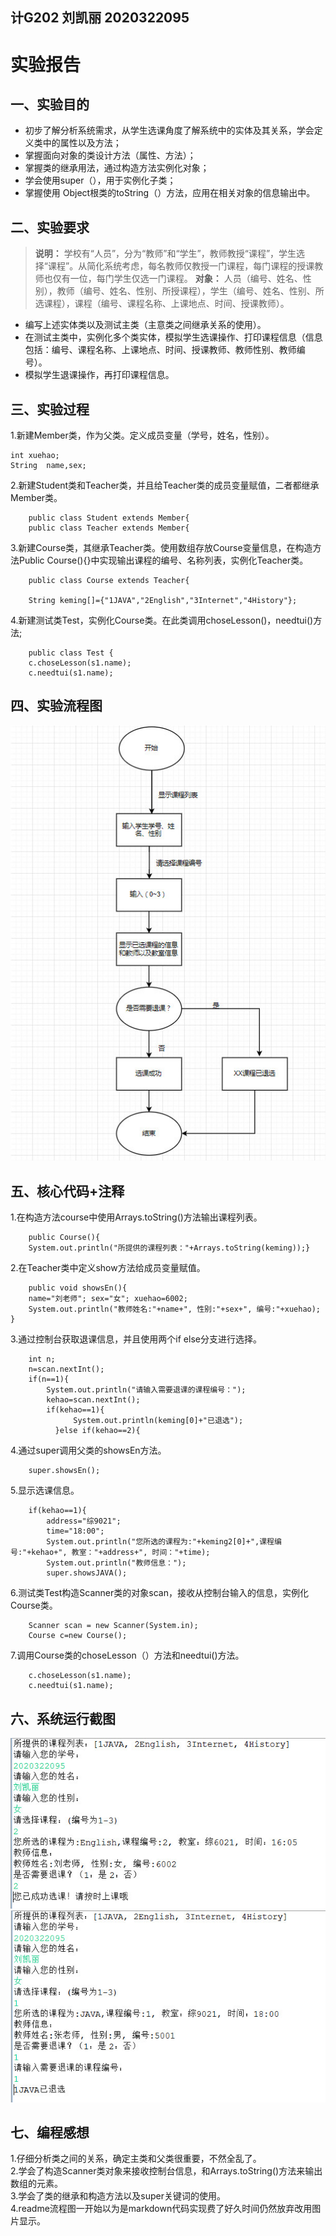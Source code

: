 ## 计G202 刘凯丽 2020322095
# 实验报告
## 一、实验目的
* 初步了解分析系统需求，从学生选课角度了解系统中的实体及其关系，学会定义类中的属性以及方法；
* 掌握面向对象的类设计方法（属性、方法）；
* 掌握类的继承用法，通过构造方法实例化对象；
* 学会使用super（），用于实例化子类；
* 掌握使用 Object根类的toString（）方法，应用在相关对象的信息输出中。
## 二、实验要求
> **说明：** 学校有“人员”，分为“教师”和“学生”，教师教授“课程”，学生选择“课程”。从简化系统考虑，每名教师仅教授一门课程，每门课程的授课教师也仅有一位，每门学生仅选一门课程。
**对象：** 人员（编号、姓名、性别），教师（编号、姓名、性别、所授课程），学生（编号、姓名、性别、所选课程），课程（编号、课程名称、上课地点、时间、授课教师）。
* 编写上述实体类以及测试主类（主意类之间继承关系的使用）。
* 在测试主类中，实例化多个类实体，模拟学生选课操作、打印课程信息（信息包括：编号、课程名称、上课地点、时间、授课教师、教师性别、教师编号）。
* 模拟学生退课操作，再打印课程信息。
## 三、实验过程
1.新建Member类，作为父类。定义成员变量（学号，姓名，性别）。<br/>

    int xuehao;
    String  name,sex;
    
2.新建Student类和Teacher类，并且给Teacher类的成员变量赋值，二者都继承Member类。<br/>

		public class Student extends Member{
		public class Teacher extends Member{
		
3.新建Course类，其继承Teacher类。使用数组存放Course变量信息，在构造方法Public Course(){}中实现输出课程的编号、名称列表，实例化Teacher类。<br/>		

		public class Course extends Teacher{
		
		String keming[]={"1JAVA","2English","3Internet","4History"};
		
4.新建测试类Test，实例化Course类。在此类调用choseLesson()，needtui()方法;<br/>
		
		public class Test {    
		c.choseLesson(s1.name);
		c.needtui(s1.name);
		
## 四、实验流程图
![image](https://github.com/G202liukaili/ChoseLesson/blob/main/image/liuchengtu.jpg)
## 五、核心代码+注释
1.在构造方法course中使用Arrays.toString()方法输出课程列表。
		
		public Course(){
		System.out.println("所提供的课程列表："+Arrays.toString(keming));}

2.在Teacher类中定义show方法给成员变量赋值。

		public void showsEn(){
		name="刘老师"; sex="女"; xuehao=6002;
		System.out.println("教师姓名:"+name+", 性别:"+sex+", 编号:"+xuehao);
	}
		
3.通过控制台获取退课信息，并且使用两个if else分支进行选择。

		int n;
		n=scan.nextInt();
		if(n==1){
			System.out.println("请输入需要退课的课程编号：");
			kehao=scan.nextInt();
		    if(kehao==1){
				  System.out.println(keming[0]+"已退选");
			  }else if(kehao==2){		
4.通过super调用父类的showsEn方法。

		super.showsEn();
5.显示选课信息。

		if(kehao==1){
			address="综9021";
			time="18:00";
			System.out.println("您所选的课程为:"+keming2[0]+",课程编号:"+kehao+", 教室："+address+", 时间："+time);
			System.out.println("教师信息：");
			super.showsJAVA();
6.测试类Test构造Scanner类的对象scan，接收从控制台输入的信息，实例化Course类。

		Scanner scan = new Scanner(System.in);	
		Course c=new Course();
7.调用Course类的choseLesson（）方法和needtui()方法。

		c.choseLesson(s1.name);
		c.needtui(s1.name);
## 六、系统运行截图
![image](https://github.com/G202liukaili/ChoseLesson/blob/main/image/2020-11-01_125900.jpg)
![image](https://github.com/G202liukaili/ChoseLesson/blob/main/image/2020-11-01_130135.jpg)
## 七、编程感想
1.仔细分析类之间的关系，确定主类和父类很重要，不然全乱了。<br/>
2.学会了构造Scanner类对象来接收控制台信息，和Arrays.toString()方法来输出数组的元素。<br/>
3.学会了类的继承和构造方法以及super关键词的使用。<br/>
4.readme流程图一开始以为是markdown代码实现费了好久时间仍然放弃改用图片显示。<br/>

		
		
		







